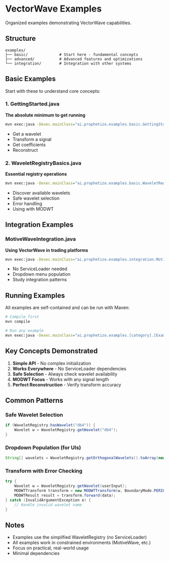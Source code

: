 # VectorWave Examples

Organized examples demonstrating VectorWave capabilities.

## Structure

```
examples/
├── basic/              # Start here - fundamental concepts
├── advanced/           # Advanced features and optimizations  
└── integration/        # Integration with other systems
```

## Basic Examples

Start with these to understand core concepts:

### 1. GettingStarted.java
**The absolute minimum to get running**
```bash
mvn exec:java -Dexec.mainClass="ai.prophetizo.examples.basic.GettingStarted"
```
- Get a wavelet
- Transform a signal
- Get coefficients
- Reconstruct

### 2. WaveletRegistryBasics.java
**Essential registry operations**
```bash
mvn exec:java -Dexec.mainClass="ai.prophetizo.examples.basic.WaveletRegistryBasics"
```
- Discover available wavelets
- Safe wavelet selection
- Error handling
- Using with MODWT

## Integration Examples

### MotiveWaveIntegration.java
**Using VectorWave in trading platforms**
```bash
mvn exec:java -Dexec.mainClass="ai.prophetizo.examples.integration.MotiveWaveIntegration"
```
- No ServiceLoader needed
- Dropdown menu population
- Study integration patterns

## Running Examples

All examples are self-contained and can be run with Maven:

```bash
# Compile first
mvn compile

# Run any example
mvn exec:java -Dexec.mainClass="ai.prophetizo.examples.[category].[ExampleName]"
```

## Key Concepts Demonstrated

1. **Simple API** - No complex initialization
2. **Works Everywhere** - No ServiceLoader dependencies
3. **Safe Selection** - Always check wavelet availability
4. **MODWT Focus** - Works with any signal length
5. **Perfect Reconstruction** - Verify transform accuracy

## Common Patterns

### Safe Wavelet Selection
```java
if (WaveletRegistry.hasWavelet("db4")) {
    Wavelet w = WaveletRegistry.getWavelet("db4");
}
```

### Dropdown Population (for UIs)
```java
String[] wavelets = WaveletRegistry.getOrthogonalWavelets().toArray(new String[0]);
```

### Transform with Error Checking
```java
try {
    Wavelet w = WaveletRegistry.getWavelet(userInput);
    MODWTTransform transform = new MODWTTransform(w, BoundaryMode.PERIODIC);
    MODWTResult result = transform.forward(data);
} catch (InvalidArgumentException e) {
    // Handle invalid wavelet name
}
```

## Notes

- Examples use the simplified WaveletRegistry (no ServiceLoader)
- All examples work in constrained environments (MotiveWave, etc.)
- Focus on practical, real-world usage
- Minimal dependencies